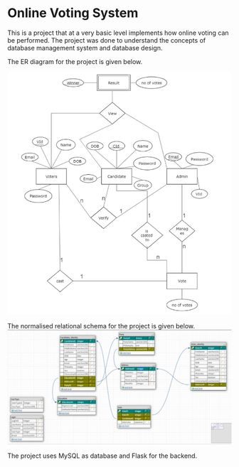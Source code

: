 # Online Voting System

This is a project that at a very basic level implements how online voting can be performed. The project was done to understand the concepts of database management system and database design.

The ER diagram for the project is given below.

<img src="ER_diagram.jpg" alt="Alt text" title="Optional title">

The normalised relational schema for the project is given below.
<img src="Relational_Schema.jpg" alt="Alt text" title="Optional title">


The project uses MySQL as database and Flask for the backend.
